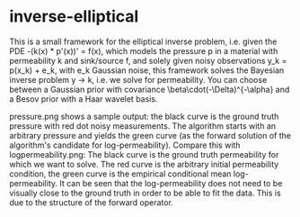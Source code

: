 # inverse-elliptical

This is a small framework for the elliptical inverse problem, i.e. given the PDE
-(k(x) * p'(x))' = f(x), which models the pressure p in a material with permeability k and sink/source f, and solely given noisy observations y_k = p(x_k) + e_k, with e_k Gaussian noise, this framework solves the Bayesian inverse problem
y -> k, i.e. we solve for permeability. You can choose between a Gaussian prior with covariance \beta\cdot(-\Delta)^{-\alpha} and a Besov prior with a Haar wavelet basis.

pressure.png shows a sample output: the black curve is the ground truth pressure with red dot noisy measurements. The algorithm starts with an arbitrary pressure and yields the green curve (as the forward solution of the algorithm's candidate for log-permeability).
Compare this with logpermeability.png: The black curve is the ground truth permeability for which we want to solve. The red curve is the arbitrary initial permeability condition, the green curve is the empirical conditional mean log-permeability. It can be seen that the log-permeability does not need to be visually close to the ground truth in order to be able to fit the data. This is due to the structure of the forward operator.
